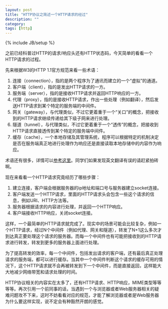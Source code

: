 ```yaml
---
layout: post
title: "HTTP协议之简述一个HTTP请求的经过"
description: ""
category: 
tags: [http]
---
```

{% include JB/setup %}

之前已经科普过HTTP的请求/响应头还有HTTP状态码，今天简单的看看一个HTTP请求的过程。

先来根据W3的HTTP 1.1官方规范来看一些术语：

1. 连接（connection），指的是两个程序为了通讯而建立的一个“虚拟”的通道。
2. 客户端（client），指的是发出HTTP请求的一方。
3. 服务端（server），指的是接收HTTP请求并返回HTTP响应的一方。
4. 代理（proxy），指的是接收HTTP请求，作出一些处理（例如翻译），然后发送HTTP请求到某个特定的服务端的中间件。
5. 网关（gateway），与代理类似，不过它更着重于一个“关口”的概念，把接收到的HTTP请求继续传递给其下级子网来进行处理。
6. 隧道（tunnel），与代理类似，不过它更着重于一个“透传”的概念，把接收到HTTP请求直接透传到某个特定的服务端中间件。
7. 缓存（cache），一个本地存储及其管理系统，程序可以根据特定的机制决定是否在服务端真正地进行处理作为响应还是直接读取本地存储中的内容作为响应。

术语还有很多，详情可以[参考这里](http://www.w3.org/Protocols/rfc2616/rfc2616-sec1.html)。同学们如果发现英文翻译有误的请赶紧拍砖啊。

现在来看看一个HTTP请求究竟经历了哪些步骤：

1. 建立连接，客户端会根据服务器的ip地址和端口号与服务器建立socket连接。
2. 客户端发送一个HTTP请求，里面的HTTP请求头会包含一些这个请求的信息，例如URI、HTTP方法等。
3. 服务器根据请求的内容进行处理，并返回一个HTTP响应。
4. 客户端接收HTTP响应，关闭socket连接。

这样，一个最简单的HTTP请求就完成了。现实中的场景可能会比较复杂，例如一个HTTP请求，经过N个中间件（例如代理、网关和隧道），转发了N+1这么多次才到达真正要处理这个请求的服务器。而每一个中间件也有可能把接收到的HTTP请求进行转发，转发到更多的服务器上面进行处理。

为了提高转发的效率，每一个中间件，包括发出请求的客户端，还有最后真正处理请求的服务端，都可以进行缓存。当其中一个中间件判断这个请求的缓存可用的情况下，这个HTTP请求就不会再被转发到下一个中间件，而是直接返回，这样能大大地减少网络带宽和请求处理的时间。

HTTP协议相关的内容实在太多了，还有HTTP请求、HTTP响应，MIME类型等等等等。再次引用一个前同事的话，当遇到一个与浏览器或者Web服务器相关的疑难问题攻不下来，这时不妨看看对应的规范，才能了解浏览器或者是Web服务器为什么要这样实现，说不定会有种豁然开朗的感觉。
